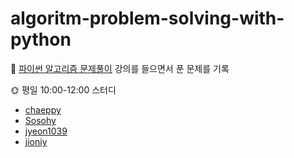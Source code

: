 # algoritm-problem-solving-with-python


📝 <a href="https://www.inflearn.com/course/%ED%8C%8C%EC%9D%B4%EC%8D%AC-%EC%95%8C%EA%B3%A0%EB%A6%AC%EC%A6%98-%EB%AC%B8%EC%A0%9C%ED%92%80%EC%9D%B4-%EC%BD%94%EB%94%A9%ED%85%8C%EC%8A%A4%ED%8A%B8">파이썬 알고리즘 문제풀이</a> 강의를 들으면서 푼 문제를 기록

🌞 평일 10:00-12:00 스터디
  -  <a href="https://github.com/chaeppy">chaeppy</a>
  -  <a href="https://github.com/Sosohy">Sosohy</a>
  -  <a href="https://github.com/jyeon1039">jyeon1039</a>
  -  <a href="https://github.com/jioniy">jioniy</a>
